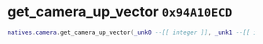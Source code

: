 # get_camera_up_vector `0x94A10ECD`

```lua
natives.camera.get_camera_up_vector(_unk0 --[[ integer ]], _unk1 --[[ integer ]])
```
